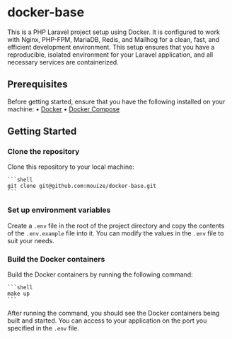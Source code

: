 # docker-base

This is a PHP Laravel project setup using Docker. It is configured to work with Nginx, PHP-FPM, MariaDB, Redis, and Mailhog for a clean, fast, and efficient development environment. This setup ensures that you have a reproducible, isolated environment for your Laravel application, and all necessary services are containerized.

## Prerequisites

Before getting started, ensure that you have the following installed on your machine:
•	[Docker](https://www.docker.com/get-started/) 
•	[Docker Compose](https://docs.docker.com/compose/install/)

## Getting Started
### Clone the repository

Clone this repository to your local machine:
    
    ```shell
    git clone git@github.com:mouize/docker-base.git
    ```

### Set up environment variables

Create a `.env` file in the root of the project directory and copy the contents of the `.env.example` file into it. You can modify the values in the `.env` file to suit your needs.

### Build the Docker containers

Build the Docker containers by running the following command:

    ```shell
    make up
    ```

After running the command, you should see the Docker containers being built and started. You can access to your application on the port you specified in the `.env` file.
